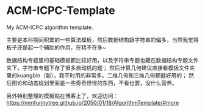 # ACM-ICPC-Template
My ACM-ICPC algorithm template.

主要是本科期间积累的一些算法模板，然后数据结构跟字符串的偏多，当然我觉得板子还是起一个辅助的作用，在精不在多~

数据结构专题里的基础模板都比较好用，以及字符串专题也藏在数据结构专题文件夹下，字符串专题下存了很多自动机的题；
然后计算几何建议直接看模板文件夹里的kuangbin（新），我平时用的非常多。二维几何和三维几何都挺好用的；
然后图论和动态规划里面是一些奇奇怪怪的东西，不看也罢，没什么营养。

另外特别整理的模板贴在博客上了，欢迎访问：https://mmfunnytree.github.io/2050/01/18/AlgorithmTemplate/#more
